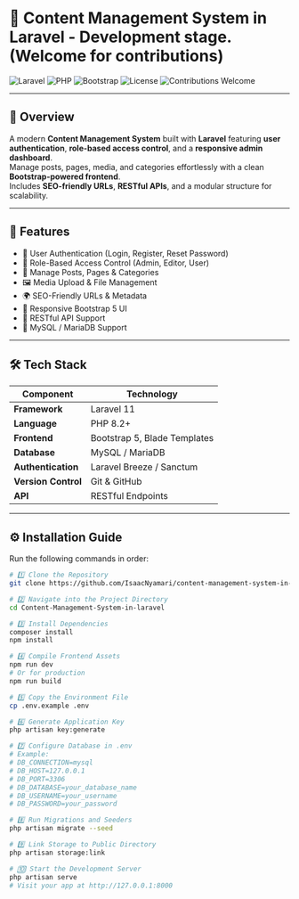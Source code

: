 # 🧩 Content Management System in Laravel - Development stage.(Welcome for contributions)

![Laravel](https://img.shields.io/badge/Laravel-11.x-red?style=for-the-badge&logo=laravel)
![PHP](https://img.shields.io/badge/PHP-^8.2-blue?style=for-the-badge&logo=php)
![Bootstrap](https://img.shields.io/badge/Bootstrap-5-purple?style=for-the-badge&logo=bootstrap)
![License](https://img.shields.io/badge/License-MIT-green?style=for-the-badge)
![Contributions Welcome](https://img.shields.io/badge/Contributions-Welcome-brightgreen?style=for-the-badge)

---

## 📝 Overview

A modern **Content Management System** built with **Laravel** featuring **user authentication**, **role-based access control**, and a **responsive admin dashboard**.  
Manage posts, pages, media, and categories effortlessly with a clean **Bootstrap-powered frontend**.  
Includes **SEO-friendly URLs**, **RESTful APIs**, and a modular structure for scalability.

---

## 🚀 Features

- 🔐 User Authentication (Login, Register, Reset Password)
- 🧠 Role-Based Access Control (Admin, Editor, User)
- 📝 Manage Posts, Pages & Categories
- 🖼️ Media Upload & File Management
- 🌍 SEO-Friendly URLs & Metadata
- 📱 Responsive Bootstrap 5 UI
- 🔗 RESTful API Support
- 💾 MySQL / MariaDB Support

---

## 🛠️ Tech Stack

| Component | Technology |
|------------|-------------|
| **Framework** | Laravel 11 |
| **Language** | PHP 8.2+ |
| **Frontend** | Bootstrap 5, Blade Templates |
| **Database** | MySQL / MariaDB |
| **Authentication** | Laravel Breeze / Sanctum |
| **Version Control** | Git & GitHub |
| **API** | RESTful Endpoints |

---

## ⚙️ Installation Guide

Run the following commands in order:

```bash
# 1️⃣ Clone the Repository
git clone https://github.com/IsaacNyamari/content-management-system-in-laravel.git

# 2️⃣ Navigate into the Project Directory
cd Content-Management-System-in-laravel

# 3️⃣ Install Dependencies
composer install
npm install

# 4️⃣ Compile Frontend Assets
npm run dev
# Or for production
npm run build

# 5️⃣ Copy the Environment File
cp .env.example .env

# 6️⃣ Generate Application Key
php artisan key:generate

# 7️⃣ Configure Database in .env
# Example:
# DB_CONNECTION=mysql
# DB_HOST=127.0.0.1
# DB_PORT=3306
# DB_DATABASE=your_database_name
# DB_USERNAME=your_username
# DB_PASSWORD=your_password

# 8️⃣ Run Migrations and Seeders
php artisan migrate --seed

# 9️⃣ Link Storage to Public Directory
php artisan storage:link

# 🔟 Start the Development Server
php artisan serve
# Visit your app at http://127.0.0.1:8000
